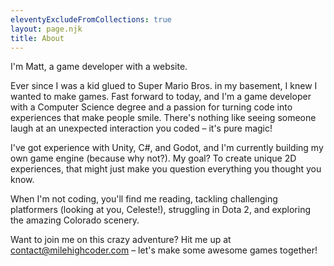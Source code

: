 ```yaml
---
eleventyExcludeFromCollections: true
layout: page.njk
title: About
---
```


I'm Matt, a game developer with a website.

Ever since I was a kid glued to Super Mario Bros. in my basement, I knew I wanted to make games. Fast forward to today, and I'm a game developer with a Computer Science degree and a passion for turning code into experiences that make people smile. There's nothing like seeing someone laugh at an unexpected interaction you coded – it's pure magic!

I've got experience with Unity, C#, and Godot, and I'm currently building my own game engine (because why not?). My goal? To create unique 2D experiences, that might just make you question everything you thought you know.

When I'm not coding, you'll find me reading, tackling challenging platformers (looking at you, Celeste!), struggling in Dota 2, and exploring the amazing Colorado scenery.

Want to join me on this crazy adventure? Hit me up at contact@milehighcoder.com – let's make some awesome games together!